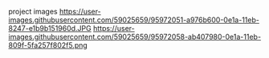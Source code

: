 project images
https://user-images.githubusercontent.com/59025659/95972051-a976b600-0e1a-11eb-8247-e1b9b151960d.JPG
https://user-images.githubusercontent.com/59025659/95972058-ab407980-0e1a-11eb-809f-5fa257f802f5.png

